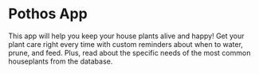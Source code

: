 # Pothos App

This app will help you keep your house plants alive and happy! Get your plant care right every time with custom reminders about when to water, prune, and feed. Plus, read about the specific needs of the most common houseplants from the database. 
